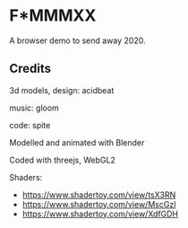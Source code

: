 # F*MMMXX

A browser demo to send away 2020.

## Credits

3d models, design: acidbeat

music: gloom

code: spite

Modelled and animated with Blender

Coded with threejs, WebGL2

Shaders:
- https://www.shadertoy.com/view/tsX3RN
- https://www.shadertoy.com/view/MscGzl
- https://www.shadertoy.com/view/XdfGDH
